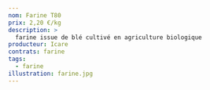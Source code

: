 ```yaml
---
nom: Farine T80
prix: 2,20 €/kg
description: >
  farine issue de blé cultivé en agriculture biologique
producteur: Icare
contrats: farine
tags: 
  - farine
illustration: farine.jpg
---
```


